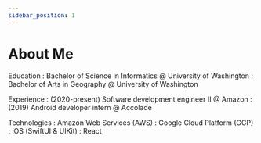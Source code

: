 ```yaml
---
sidebar_position: 1
---
```


# About Me

Education
: Bachelor of Science in Informatics @ University of Washington
: Bachelor of Arts in Geography @ University of Washington

Experience
: (2020-present) Software development engineer II @ Amazon
: (2019) Android developer intern @ Accolade

Technologies
: Amazon Web Services (AWS)
: Google Cloud Platform (GCP)
: iOS (SwiftUI & UIKit)
: React
